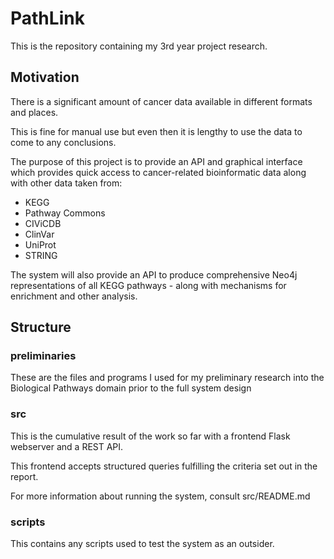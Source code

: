 # PathLink

This is the repository containing my 3rd year project research.

## Motivation

There is a significant amount of cancer data available in different formats and places.

This is fine for manual use but even then it is lengthy to use the data to come to any conclusions.

The purpose of this project is to provide an API and graphical interface which provides quick access to cancer-related bioinformatic data along with other data taken from:

* KEGG
* Pathway Commons
* CIViCDB
* ClinVar
* UniProt
* STRING

The system will also provide an API to produce comprehensive Neo4j representations of all KEGG pathways - along with mechanisms for enrichment and other analysis.

## Structure

### preliminaries

These are the files and programs I used for my preliminary research into the Biological Pathways domain prior to the full system design

### src

This is the cumulative result of the work so far with a frontend Flask webserver and a REST API.

This frontend accepts structured queries fulfilling the criteria set out in the report.

For more information about running the system, consult src/README.md

### scripts

This contains any scripts used to test the system as an outsider.